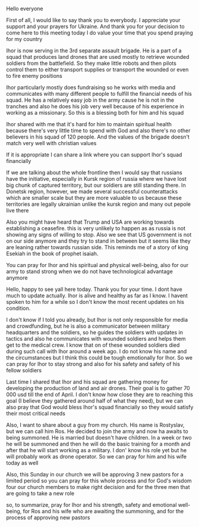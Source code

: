 Hello everyone

First of all, I would like to say thank you to everybody. I appreciate your support and your prayers for Ukraine. And thank you for your decision to come here to this meeting today I do value your time that you spend praying for my country

Ihor is now serving in the 3rd separate assault brigade. He is a part of a squad that produces land drones that are used mostly to retrieve wounded soldiers from the battlefield. So they make little robots and then pilots control them to either transport supplies or transport the wounded or even to fire enemy positions

Ihor particularly mostly does fundraising so he works with media and communicates with many different people to fulfill the financial needs of his squad. He has a relatively easy job in the army cause he is not in the tranches and also he does his job very well because of his experience in working as a missionary. So this is a blessing both for him and his squad

Ihor shared with me that it's hard for him to maintain spiritual health because there's very little time to spend with God and also there's no other believers in his squad of 120 people. And the values of the brigade doesn't match very well with christian values

If it is appropriate I can share a link where you can support Ihor's squad financially 

If we are talking about the whole frontline then I would say that russians have the initiative, especially in Kursk region of russia where we have lost big chunk of captured territory, but our soldiers are still standing there. In Donetsk region, however, we made several successful counterattacks which are smaller scale but they are more valuable to us because these territories are legally ukrainian unlike the kursk region and many out pepole live there

Also you might have heard that Trump and USA are working towards establishing a ceasefire. this is very unlikely to happen as as russia is not showing any signs of willing to stop. Also we see that US government is not on our side anymore and they try to stand in between but it seems like they are leaning rather towards russian side. This reminds me of a story of king Esekiah in the book of prophet isaiah. 

You can pray for Ihor and his spiritual and physical well-being, also for our army to stand strong when we do not have technological advantage anymore



Hello, happy to see yall here today. Thank you for your time. I dont have much to update actually. Ihor is alive and healthy as far as I know. I havent spoken to him for a while so I don't know the most recent updates on his condition.

I don't know if I told you already, but Ihor is not only responsible for media and crowdfunding, but he is also a communicator between military headquarters and the soldiers, so he guides the soldiers with updates in tactics and also he communicates with wounded soldiers and helps them get to the medical crew. I know that on of these wounded soldiers died during such call with Ihor around a week ago. I do not know his name and the circumstances but I think this could be tough emotionally for Ihor.
So we can pray for Ihor to stay strong and also for his safety and safety of his fellow soldiers

Last time I shared that Ihor and his squad are gathering money for developing the production of land and air drones. Their goal is to gather 70 000 usd till the end of April. I don't know how close they are to reaching this goal (I believe they gathered around half of what they need), but we can also pray that God would bless Ihor's squad financially so they would satisfy their most critical needs

Also,  I want to share about a guy from my church. His name is Rostyslav, but we can call him Ros. He decided to join the army and now ha awaits to being summoned. He is married but doesn't have children. In a week or two he will be summoned and then he will do the basic training for a month and after that he will start working as a military. I don' know his role yet but he will probably work as drone operator. So we can pray for him and his wife today as well

Also, this Sunday in our church we will be approving 3 new pastors for a limited period so you can pray for this whole process and for God's wisdom four our church members to make right decision and for the three men that are going to take a new role

so, to summarize, pray for Ihor and his strength, safety and emotional well-being, for Ros and his wife who are awaiting the summoning, and for the process of approving new pastors